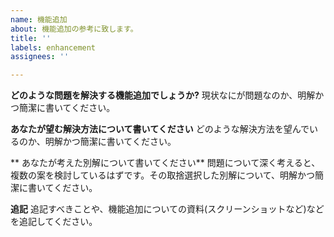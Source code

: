 ```yaml
---
name: 機能追加
about: 機能追加の参考に致します。
title: ''
labels: enhancement
assignees: ''

---
```


**どのような問題を解決する機能追加でしょうか?**
現状なにが問題なのか、明解かつ簡潔に書いてください。

**あなたが望む解決方法について書いてください**
どのような解決方法を望んでいるのか、明解かつ簡潔に書いてください。

** あなたが考えた別解について書いてください**
問題について深く考えると、複数の案を検討しているはずです。その取捨選択した別解について、明解かつ簡潔に書いてください。


**追記**
追記すべきことや、機能追加についての資料(スクリーンショットなど)などを追記してください。
